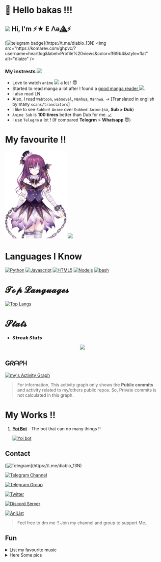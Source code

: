 # :wave: Hello bakas !!!

<h2 align="left"><img src="https://i.pinimg.com/originals/1c/79/ac/1c79ac50b06bb42a24058bf13c162a3e.gif" width="25px"> Hi, I'm ⚡★ ‌E​ 𐌡ǝ​ ⟁⃤⚡</h2>

[![telegram badge](https://img.shields.io/badge/Telegram-Maday(@diablo_13N)-00adb5?style=flat&logo=telegram)](https://t.me/diablo_13N)  
<img src="https://komarev.com/ghpvc/?username=heartlog&label=Profile%20views&color=ff69b4&style=flat" alt="dlaize" />

### My instrests <img src="https://c.tenor.com/nWr4wY4tZMUAAAAi/cute-bunny-girl-heart.gif" width="25px">

- Love to watch `anime` <img src="https://64.media.tumblr.com/e1e34fb5b9c17f95db3e54f936f2dede/tumblr_nwuic57GRg1udvy5wo1_500.gif" width="25px"> a lot ! 😇
- Started to read manga a lot after I found a [good manga reader ](https://tachiyomi.org/)<img src="https://styles.redditmedia.com/t5_9djzx/styles/communityIcon_gvrl5wi7k0t41.png?width=256&s=5da8d97aa21c5f39768b1a166ccbee9a579033a6" width="25px">.
- I also read LN.
- Also, I read `Webtoon`, `webnovel`, `Manhua`, `Manhwa`. → [Translated in english by many `scans/translators`]
- I like to see `Subbed Anime` over `Dubbed Anime`.(so, **Sub > Dub**)
- `Anime Sub` is **100 times** better than Dub for me. [✓](https://reelrundown.com/animation/Subbed-vs-Dubbed-Which-is-the-Best-Way-to-Watch-Anime)
- I use `Telegrm` a lot ! (If compared **Telegrm** > **Whatsapp** 😇)


# My favourite !!
<img src="https://raw.githubusercontent.com/heartlog/heartlog/main/src/Ren.png" width="200px">  <img src="https://c.tenor.com/9dOzFGFZxnoAAAAC/bite-anime.gif" width="180px">


# Languages I Know
[![Python](https://img.shields.io/badge/Python-Python%203.9.7-fff000?style=for-the-badge&logo=Python&logoColor=violet)]()
[![Javascript](https://img.shields.io/badge/Javascript-Beginner-fff000?style=for-the-badge&logo=javascript&logoColor=fff334)]()
[![HTML5](https://img.shields.io/badge/HTML5-website-f56500?style=for-the-badge&logo=html5&logoColor=f56500)]()
[![Nodejs](https://img.shields.io/badge/Node.js-moderate-82d61c?style=for-the-badge&logo=node.js&logoColor=82d61c)]()
[![bash](https://img.shields.io/badge/bash-moderate-4EAA25?style=for-the-badge&logo=gnubash&logoColor=4EAA25)]()


# 𝓣𝓸𝓹 𝓛𝓪𝓷𝓰𝓾𝓪𝓰𝓮𝓼

[![Top Langs](https://github-readme-stats.vercel.app/api/top-langs/?username=heartlog&layout=compact)](https://github.com/anuraghazra/github-readme-stats)

# 𝓢𝓽𝓪𝓽𝓼
* **𝙎𝙩𝙧𝙚𝙖𝙠 𝙎𝙩𝙖𝙩𝙨**
<p align="center">
  <a href="https://github.com/heartlog">
    <img src="https://bad-apple-github-readme.vercel.app/api?show_bg=1&username=heartlog"/>
  </a>
</p>


## **Ǥᖇᗩᑭᕼ**
<p align="centre">
<a href="https://github.com/heartlog">
<img alt="my's Activity Graph" src="https://activity-graph.herokuapp.com/graph?username=heartlog&bg_color=1F222E&color=F8D866&line=F85D7F&point=FFFFFF&hide_border=true" /></a>
</p>

> For information, This activity graph only shows the **Public commits** and activity related to my/others public repos. So, Private commits is not calculated in this graph.

# My Works !!
1) [**Yoi Bot**](https://t.me/streamtapeul_bot) - The bot that can do many things !!
   <p align="centre"><a href="https://t.me/streamtapeul_bot"><img alt="Yoi bot" src="https://telegra.ph/file/1ca55de37da4892934e4f.jpg" width="100px"></a></p>


## **Contact**

[![Telegram](https://img.shields.io/badge/Telegram-Maday(@diablo_13N)-f15dff?style=for-the-badge&logo=telegram)](https://t.me/diablo_13N)

[![Telegram Channel](https://img.shields.io/badge/Telegram%20Channel-OY%20BAKA%20!-c6eff3?style=for-the-badge&logo=Telegram)](https://t.me/baka_no_onii)

[![Telegram Group](https://img.shields.io/badge/Telegram%20Support%20Group-Anime%20Chat%20X-00adb5?style=for-the-badge&logo=Telegram)](https://t.me/anim_chatx)

[![Twitter](https://img.shields.io/badge/Twitter-anime_element-%23282a36?style=for-the-badge&logo=Twitter)](https://www.twitter.com/anime_element)

[![Discord Server](https://img.shields.io/badge/Discord-Discord%20Server(currently%20in%20maintanance)-6000d0?style=for-the-badge&logo=Discord)]()

[![AniList](https://img.shields.io/badge/AniList-diablo13n-00a2ff?style=for-the-badge&logo=anilist)](https://anilist.co/user/diablo13N/)
> Feel free to dm me !! Join my channel and group to support Me..

## Fun
<details>
<summary>List my favourite music</summary>
  
<!-- favorites_anime starts -->
* [Marin Hoxha   Britt Lari - By Your Side (Lyrics)](https://t.me/streamtapeul_bot?start=agadrgwaanbpies-82)
* [summertime (Song by cinnamons and evening cinema](https://t.me/streamtapeul_bot?start=agaduhiaalmtwek-67)
* [faith marie - toxic thoughts (lyric video)](https://t.me/streamtapeul_bot?start=agadqhaaao-34ek-83)
* [Nico Collins - Alone](https://t.me/streamtapeul_bot?start=agad7riaaghv2uk-84)
* [Gryffin & Jason Ross After You ft.Calle Lehmann](https://t.me/streamtapeul_bot?start=agadehyaalyt-es-85)
* [Escape Room Tournament of Champions Brian Tyler & Kill the Noise](https://t.me/streamtapeul_bot?start=agadzxuaatav0us-86)
<!-- favorites_anime ends -->
</details>
<details>
<summary>Here Some pics</summary>
<!-- pics starts -->
  <img src="https://i.giphy.com/media/xT9IgzoKnwFNmISR8I/giphy.webp" width="200px">
<!-- pics ends -->
</details>
